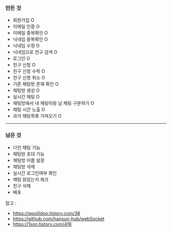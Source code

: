 ### 만든 것
- 회원가입 O
- 이메일 인증 O
- 이메일 중복확인 O
- 닉네임 중복확인 O
- 닉네임 수정 O
- 닉네임으로 친구 검색 O
- 로그인 O
- 친구 신청 O
- 친구 신청 수락 O
- 친구 신청 취소 O
- 기존 채팅방 존재 확인 O
- 채팅방 생성 O
- 실시간 채팅 O
- 채팅방에서 내 채팅이랑 남 채팅 구분하기 O
- 채팅 시간 노출 O
- 과거 채팅목록 가져오기 O
---
### 남은 것
- 다인 채팅 기능
- 채팅방 초대 기능
- 채팅방 이름 설정
- 채팅방 삭제
- 실시간 로그인여부 확인
- 채팅 읽었는지 체크
- 친구 삭제
- 배포

참고 : 
- https://woo0doo.tistory.com/38
- https://github.com/hansun-hub/webSocket
- https://1son.tistory.com/416
